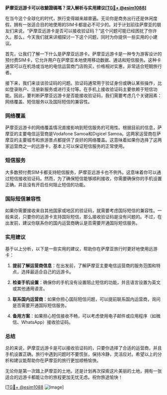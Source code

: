 **萨摩亚远游卡可以收驗證碼嗎？深入解析与实用建议[[TG💪+ @esim1088](https://t.me/s/esim1088)]**

在当今这个全球化的时代，旅行变得越来越普遍。无论你是商务出行还是休闲度假，拥有一张适合目的地使用的SIM卡都是必不可少的。对于计划前往萨摩亚的朋友们来说，“萨摩亚远游卡是否可以接收验证码？”这个问题可能已经困扰了你许久。那么，今天我们就来详细探讨一下这个问题，同时为你提供一些实用的小建议。

首先，让我们了解一下什么是萨摩亚远游卡。萨摩亚远游卡是一种专为游客设计的预付费SIM卡，它允许用户在萨摩亚本地使用移动数据、通话和短信服务。这种卡通常可以在机场或当地的电信运营商门店购买，价格相对实惠，非常适合短期旅行者。

接下来，我们来谈谈验证码的问题。验证码通常用于验证身份或确认某些操作，比如登录账户、注册新服务或进行支付等。在手机上接收验证码主要依赖于短信功能。因此，要判断萨摩亚远游卡是否能接收验证码，我们需要考虑几个关键因素：网络覆盖、短信服务以及国际短信的兼容性。

### 网络覆盖

萨摩亚远游卡的网络覆盖情况直接影响到短信服务的可用性。根据目前的信息，萨摩亚的主要电信运营商是Vodafone Samoa和Digicel Samoa。这两家运营商在萨摩亚的主要城市和旅游景点都提供了良好的网络覆盖。这意味着如果你选择了这两家运营商之一的远游卡，基本上可以保证短信服务的正常使用。

### 短信服务

大多数预付费SIM卡都支持短信服务，萨摩亚远游卡也不例外。这意味着你可以通过短信接收验证码。然而，为了确保短信能够顺利接收，你需要确保你的手机设置正确，并且没有开启任何阻止短信的功能。

### 国际短信兼容性

如果你需要接收来自其他国家或地区的验证码，就需要考虑国际短信的兼容性。一般来说，只要你的远游卡支持国际短信，那么接收验证码是没有问题的。不过，在出发前，建议你联系你的国内运营商确认是否需要开通国际短信服务。

### 实用建议

基于以上分析，以下是一些实用的建议，帮助你在萨摩亚旅行时更好地使用远游卡：

1. **提前了解运营商信息**：在出发前，了解萨摩亚主要电信运营商的服务范围和特点，选择最适合自己的远游卡。
   
2. **检查手机设置**：确保你的手机没有设置阻止短信的功能，并且语言设置为英文或其他通用语言。

3. **联系国内运营商**：如果你担心国际短信问题，可以提前联系国内运营商，询问是否需要开通国际短信服务。

4. **备用方案**：如果担心短信接收不畅，可以考虑使用电子邮件或应用程序（如微信、WhatsApp）接收验证码。

### 总结

总的来说，萨摩亚远游卡是可以接收验证码的，只要你选择了合适的运营商，并且手机设置正确。旅行中遇到问题时不要慌张，保持冷静，灵活应对。希望以上的分析和建议能帮助你在萨摩亚的旅行更加顺畅愉快。

无论你是第一次踏上萨摩亚的土地，还是计划再次探索这片美丽的土地，拥有一张适合的远游卡都能让你的旅程更加无忧无虑。祝你旅途愉快！

[[TG💪+ @esim1088](https://t.me/s/esim1088) ![Image](https://i.postimg.cc/4NQfJmqS/Snipaste-2025-05-13-00-14-12.png)]